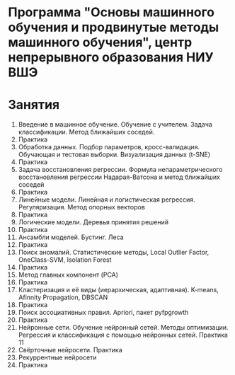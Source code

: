 # Программа "Основы машинного обучения и продвинутые методы машинного обучения", центр непрерывного образования НИУ ВШЭ


# Занятия
1. Введение в машинное обучение. Обучение с учителем. Задача классификации. Метод ближайших соседей. 
2. Практика
3. Обработка данных. Подбор параметров, кросс-валидация. Обучающая и тестовая выборки. Визуализация данных (t-SNE)
4. Практика
5. Задача восстановления регрессии. Формула непараметрического восстановления регрессии Надарая-Ватсона и метод ближайших соседей
6. Практика
7. Линейные модели. Линейная и логистическая регрессия. Регуляризация. Метод опорных векторов
8. Практика
9. Логические модели. Деревья принятия решений
10. Практика
11. Ансамбли моделей. Бустинг. Леса
12. Практика
13. Поиск аномалий. Статистические методы, Local Outlier Factor, OneClass-SVM, Isolation Forest
14. Практика
15. Метод главных компонент (PCA)
16. Практика
17. Кластеризация и её виды (иерархическая, адаптивная). K-means, Afinnity Propagation, DBSCAN
18. Практика
19. Поиск ассоциативных правил. Apriori, пакет pyfpgrowth
20. Практика
21. Нейронные сети. Обучение нейронный сетей. Методы оптимизации. Регрессия и классификация с помощью нейронных сетей. Практика 11
22. Свёрточные нейросети. Практика
23. Рекуррентные нейросети
24. Практика